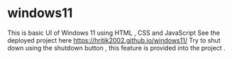 # windows11
This is basic UI of Windows 11 using HTML , CSS and JavaScript 
See the deployed project here https://hritik2002.github.io/windows11/
Try to shut down using the shutdown button , this feature is provided into the project .
